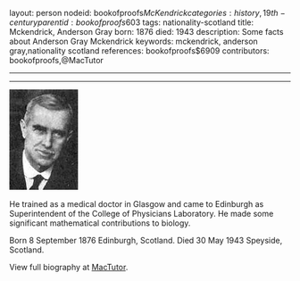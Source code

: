 layout: person
nodeid: bookofproofs$McKendrick
categories: history,19th-century
parentid: bookofproofs$603
tags: nationality-scotland
title: Mckendrick, Anderson Gray
born: 1876
died: 1943
description: Some facts about Anderson Gray Mckendrick
keywords: mckendrick, anderson gray,nationality scotland
references: bookofproofs$6909
contributors: bookofproofs,@MacTutor

---


---

![McKendrick.jpg](https://github.com/bookofproofs/bookofproofs.github.io/blob/main/_sources/_assets/images/portraits/McKendrick.jpg?raw=true)

He trained as a medical doctor in Glasgow and came to Edinburgh as Superintendent of the College of Physicians Laboratory. He made some significant mathematical contributions to biology.

Born 8 September 1876 Edinburgh, Scotland. Died 30 May 1943 Speyside, Scotland.


View full biography at [MacTutor](https://mathshistory.st-andrews.ac.uk/Biographies/McKendrick/).